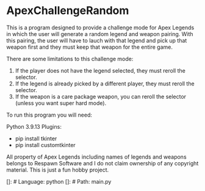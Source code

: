 # ApexChallengeRandom
 
This is a program designed to provide a challenge mode for Apex Legends in which the user will generate a random legend and weapon pairing. With this pairing, the user will have to lauch with that legend and pick up that weapon first and they must keep that weapon for the entire game. 

There are some limitations to this challenge mode:

1) If the player does not have the legend selected, they must reroll the selector.
2) If the legend is already picked by a different player, they must reroll the selector.
3) If the weapon is a care package weapon, you can reroll the selector (unless you want super hard mode).

To run this program you will need:

Python 3.9.13
Plugins:
- pip install tkinter
- pip install customtkinter

All property of Apex Legends including names of legends and weapons belongs to Respawn Software and I do not claim ownership of any copyright material. This is just a fun hobby project. 

[]: # Language: python
[]: # Path: main.py

